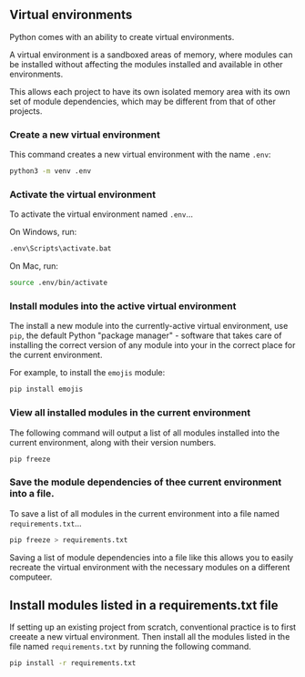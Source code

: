 ## Virtual environments

Python comes with an ability to create virtual environments.

A virtual environment is a sandboxed areas of memory, where modules can be installed without affecting the modules installed and available in other environments.

This allows each project to have its own isolated memory area with its own set of module dependencies, which may be different from that of other projects.

### Create a new virtual environment

This command creates a new virtual environment with the name `.env`:

```bash
python3 -m venv .env
```

### Activate the virtual environment

To activate the virtual environment named `.env`...

On Windows, run:

```bash
.env\Scripts\activate.bat
```

On Mac, run:

```bash
source .env/bin/activate
```

### Install modules into the active virtual environment

The install a new module into the currently-active virtual environment, use `pip`, the default Python "package manager" - software that takes care of installing the correct version of any module into your in the correct place for the current environment.

For example, to install the `emojis` module:

```bash
pip install emojis
```

### View all installed modules in the current environment

The following command will output a list of all modules installed into the current environment, along with their version numbers.

```bash
pip freeze
```

### Save the module dependencies of thee current environment into a file.

To save a list of all modules in the current environment into a file named `requirements.txt`...

```bash
pip freeze > requirements.txt
```

Saving a list of module dependencies into a file like this allows you to easily recreate the virtual environment with the necessary modules on a different computeer.

## Install modules listed in a requirements.txt file

If setting up an existing project from scratch, conventional practice is to first creeate a new virtual environment. Then install all the modules listed in the file named `requirements.txt` by running the following command.

```bash
pip install -r requirements.txt
```
